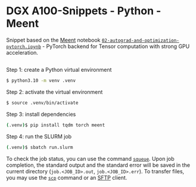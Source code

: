 # DGX A100-Snippets - Python - Meent

Snippet based on the [Meent](https://github.com/kc-ml2/meent/) notebook [`02-autograd-and-optimization-pytorch.ipynb`](https://github.com/kc-ml2/meent/blob/main/tutorials/02-autograd-and-optimization-pytorch.ipynb) - PyTorch backend for Tensor computation with strong GPU acceleration.

## 

Step 1: create a Python virtual environment

```bash
$ python3.10 -m venv .venv
```

Step 2: activate the virtual environment

```bash
$ source .venv/bin/activate
```

Step 3: install dependencies

```bash
(.venv)$ pip install tqdm torch meent
```

Step 4: run the SLURM job

```bash
(.venv)$ sbatch run.slurm
```

To check the job status, you can use the command [`squeue`](https://slurm.schedmd.com/squeue.html). 
Upon job completion, the standard output and the standard error will be saved in the current directory (`job.<JOB_ID>.out`, `job.<JOB_ID>.err`).
To transfer files, you may use the [`scp`](https://man7.org/linux/man-pages/man1/scp.1.html) command or an [SFTP](https://en.wikipedia.org/wiki/SSH_File_Transfer_Protocol) client.
